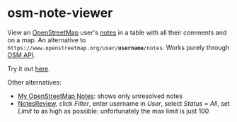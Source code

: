 # osm-note-viewer

View an [OpenStreetMap](https://www.openstreetmap.org/) user's [notes](https://wiki.openstreetmap.org/wiki/Notes) in a table with all their comments and on a map. An alternative to `https://www.openstreetmap.org/user/`**`username`**`/notes`. Works purely through [OSM API](https://wiki.openstreetmap.org/wiki/API_v0.6#Map_Notes_API).

Try it out [here](https://antonkhorev.github.io/osm-note-viewer/).

Other alternatives:

- [My OpenStreetMap Notes](https://my-notes.osm-hr.org/): shows only unresolved notes
- [NotesReview](https://ent8r.github.io/NotesReview/), click *Filter*, enter username in *User*, select *Status* = *All*, set *Limit* to as high as possible: unfortunately the max limit is just 100
